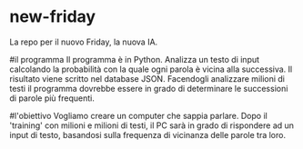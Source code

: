 # new-friday
La repo per il nuovo Friday, la nuova IA.

#il programma
Il programma è in Python. Analizza un testo di input calcolando la probabilità con la quale ogni parola è vicina alla successiva. Il risultato viene scritto nel database JSON. Facendogli analizzare milioni di testi il programma dovrebbe essere in grado di determinare le successioni di parole più frequenti.

#l'obiettivo
Vogliamo creare un computer che sappia parlare. Dopo il 'training' con milioni e milioni di testi, il PC sarà in grado di rispondere ad un input di testo, basandosi sulla frequenza di vicinanza delle parole tra loro.
